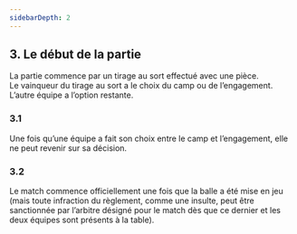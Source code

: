 ```yaml
---
sidebarDepth: 2
---
```


## 3. Le début de la partie
La partie commence par un tirage au sort effectué avec une pièce. <br>
Le vainqueur du tirage au sort a le choix du camp ou de l’engagement. L’autre équipe a l’option restante.

### 3.1
Une fois qu’une équipe a fait son choix entre le camp et l’engagement, elle ne peut revenir sur sa décision.

### 3.2
Le match commence officiellement une fois que la balle a été mise en jeu (mais toute infraction du règlement, comme une insulte, peut être sanctionnée par l’arbitre désigné pour le match dès que ce dernier et les deux équipes sont présents à la table).